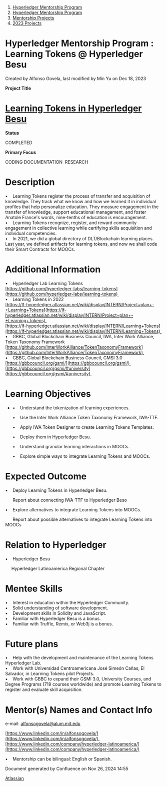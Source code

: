 1. [Hyperledger Mentorship Program](index.html)
2. [Hyperledger Mentorship Program](Hyperledger-Mentorship-Program_21954571.html)
3. [Mentorship Projects](Mentorship-Projects_21954604.html)
4. [2023 Projects](2023-Projects_21954865.html)

# Hyperledger Mentorship Program : Learning Tokens @ Hyperledger Besu

Created by Alfonso Govela, last modified by Min Yu on Dec 18, 2023

**Project Title**

# [Learning Tokens in Hyperledger Besu](https://lf-hyperledger.atlassian.net/wiki/display/INTERN/Learning+Tokens+in+Hyperledger+Besu)

**Status**

COMPLETED

**Primary Focus**

CODING DOCUMENTATION  RESEARCH

# Description

•    Learning Tokens register the process of transfer and acquisition of knowledge. They track what we know and how we learned it in individual profiles that help personalize education. They measure engagement in the transfer of knowledge, support educational management, and foster Anatole France's words, nine-tenths of education is encouragement.  
•    Learning Tokens recognize, register, and reward community engagement in collective learning while certifying skills acquisition and individual competencies.  
•    In 2021, we did a global directory of DLT/Blockchain learning places. Last year, we defined artifacts for learning tokens, and now we shall code their Smart Contracts for MOOCs.

# Additional Information

•    Hyperledger Lab Learning Tokens  
[https://github.com/hyperledger-labs/learning-tokens](https://github.com/hyperledger-labs/learning-tokens)   
•    Learning Tokens in 2022  
[https://lf-hyperledger.atlassian.net/wiki/display/INTERN/Project+plan+-+Learning+Tokens](https://lf-hyperledger.atlassian.net/wiki/display/INTERN/Project+plan+-+Learning+Tokens)   
[https://lf-hyperledger.atlassian.net/wiki/display/INTERN/Learning+Tokens](https://lf-hyperledger.atlassian.net/wiki/display/INTERN/Learning+Tokens)   
•    GBBC, Global Blockchain Business Council, IWA, Inter Work Alliance, Token Taxonomy Framework  
[https://github.com/InterWorkAlliance/TokenTaxonomyFramework](https://github.com/InterWorkAlliance/TokenTaxonomyFramework)   
•    GBBC, Global Blockchain Business Council, GMSI 3.0  
[https://gbbcouncil.org/gsmi/](https://gbbcouncil.org/gsmi/)   
[https://gbbcouncil.org/gsmi/#university](https://gbbcouncil.org/gsmi/#university) 

# Learning Objectives

- •    Understand the tokenization of learning experiences.
  
  •    Use the Inter Work Alliance Token Taxonomy Framework, IWA-TTF. 
  
  •    Apply IWA Token Designer to create Learning Tokens Templates. 
  
  •    Deploy them in Hyperledger Besu.
  
  •    Understand granular learning interactions in MOOCs.
  
  •    Explore simple ways to integrate Learning Tokens and MOOCs.

# Expected Outcome

•    Deploy Learning Tokens in Hyperledger Besu.

      Report about connecting IWA-TTF to Hyperledger Beso

•    Explore alternatives to integrate Learning Tokens into MOOCs.

      Report about possible alternatives to integrate Learning Tokens into MOOCs

# Relation to Hyperledger

•    Hyperledger Besu

     Hyperledger Latinoamerica Regional Chapter

# Mentee Skills

•    Interest in education within the Hyperledger Community.  
•    Solid understanding of software development.  
•    Development skills in Solidity and JavaScript.  
•    Familiar with Hyperledger Besu is a bonus.  
•    Familiar with Truffle, Remix, or Web3j is a bonus.

# Future plans

•    Help with the development and maintenance of the Learning Tokens Hyperledger Lab.  
•    Work with Universidad Centroamericana José Simeón Cañas, El Salvador, in Learning Tokens pilot Projects.  
•    Work with GBBC to expand their GSMI 3.0, University Courses, and Degree Programs (719 courses worldwide) and promote Learning Tokens to register and evaluate skill acquisition. 

# Mentor(s) Names and Contact Info

e-mail: alfonsogovela@alum.mit.edu

[https://www.linkedin.com/in/alfonsogovela/](https://www.linkedin.com/in/alfonsogovela/)   
[https://www.linkedin.com/company/hyperledger-latinoamerica/](https://www.linkedin.com/company/hyperledger-latinoamerica/)

•    Mentorship can be bilingual: English or Spanish.

Document generated by Confluence on Nov 26, 2024 14:55

[Atlassian](http://www.atlassian.com/)
